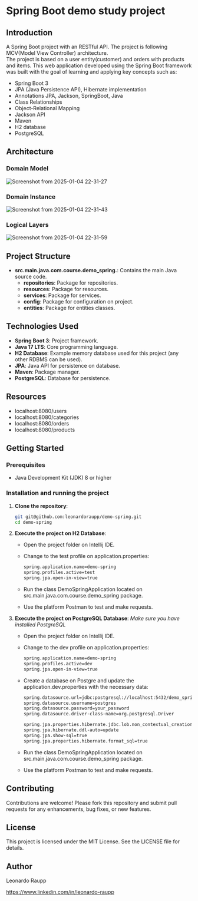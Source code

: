 # Spring Boot demo study project

## Introduction
A Spring Boot project with an RESTful API. The project is following MCV(Model View Controller) architecture.
<br> The project is based on a user entity(customer) and orders with products and items. 
This web application developed using the Spring Boot framework was built with the goal of learning and applying key concepts such as:

- Spring Boot 3
- JPA (Java Persistence API), Hibernate implementation
- Annotations JPA, Jackson, SpringBoot, Java
- Class Relationships
- Object-Relational Mapping
- Jackson API
- Maven
- H2 database
- PostgreSQL

## Architecture
### Domain Model 
![Screenshot from 2025-01-04 22-31-27](https://github.com/user-attachments/assets/aa71ad3b-3593-45c4-8a21-009317a0998c)

### Domain Instance
![Screenshot from 2025-01-04 22-31-43](https://github.com/user-attachments/assets/dba681b4-0033-4e81-a2ca-761be3e5b7ca)

### Logical Layers
![Screenshot from 2025-01-04 22-31-59](https://github.com/user-attachments/assets/acff56f7-06b1-49b8-95e7-22628a24c817)

## Project Structure
- **src.main.java.com.course.demo_spring.**: Contains the main Java source code.
    - **repositories**: Package for repositories.
    - **resources**: Package for resources.
    - **services**: Package for services.
    - **config**: Package for configuration on project.
    - **entities**: Package for entities classes.

## Technologies Used
- **Spring Boot 3**: Project framework.
- **Java 17 LTS**: Core programming language.
- **H2 Database**: Example memory database used for this project (any other RDBMS can be used).
- **JPA**: Java API for persistence on database.
- **Maven**: Package manager.
- **PostgreSQL**: Database for persistence.

  
## Resources 
- localhost:8080/users
- localhost:8080/categories
- localhost:8080/orders
- localhost:8080/products

## Getting Started
### Prerequisites
- Java Development Kit (JDK) 8 or higher

### Installation and running the project
1. **Clone the repository**:
   ```sh
   git git@github.com:leonardoraupp/demo-spring.git
   cd demo-spring
   ```
   
2.  **Execute the project on H2 Database**:
    -  Open the project folder on Intellij IDE.
    -  Change to the test profile on application.properties:

       ```sh
       spring.application.name=demo-spring
       spring.profiles.active=test
       spring.jpa.open-in-view=true
       ```
    -  Run the class DemoSpringApplication located on src.main.java.com.course.demo_spring package.
    -  Use the platform Postman to test and make requests.
      
3.  **Execute the project on PostgreSQL Database**:
   *Make sure you have installed PostgreSQL*
    -  Open the project folder on Intellij IDE.
    -  Change to the dev profile on application.properties:

       ```sh
       spring.application.name=demo-spring
       spring.profiles.active=dev
       spring.jpa.open-in-view=true
       ```
    -  Create a database on Postgre and update the application.dev.properties with the necessary data:

       ```sh
       spring.datasource.url=jdbc:postgresql://localhost:5432/demo_springboot_course
       spring.datasource.username=postgres
       spring.datasource.password=your_password
       spring.datasource.driver-class-name=org.postgresql.Driver

       spring.jpa.properties.hibernate.jdbc.lob.non_contextual_creation=true
       spring.jpa.hibernate.ddl-auto=update
       spring.jpa.show-sql=true
       spring.jpa.properties.hibernate.format_sql=true
       ```
    -  Run the class DemoSpringApplication located on src.main.java.com.course.demo_spring package.
    -  Use the platform Postman to test and make requests.
   
## Contributing
Contributions are welcome! Please fork this repository and submit pull requests for any enhancements, bug fixes, or new features.

## License
This project is licensed under the MIT License. See the LICENSE file for details.

## Author
Leonardo Raupp

https://www.linkedin.com/in/leonardo-raupp
